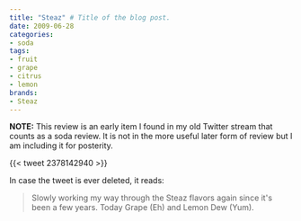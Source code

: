 ```yaml
---
title: "Steaz" # Title of the blog post.
date: 2009-06-28
categories:
- soda
tags:
- fruit
- grape
- citrus
- lemon
brands:
- Steaz
---
```


**NOTE:** This review is an early item I found in my old Twitter stream that counts as a soda review. It is not in the more useful later form of review but I am including it for posterity.

{{< tweet 2378142940 >}}

In case the tweet is ever deleted, it reads:
> Slowly working my way through the Steaz flavors again since it's been a few years. Today Grape (Eh) and Lemon Dew (Yum).